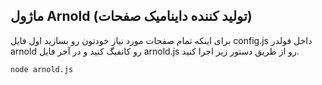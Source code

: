 ## ماژول Arnold (تولید کننده داینامیک صفحات)

برای اینکه تمام صفحات مورد نیاز خودتون رو بسازید اول فایل config.js داخل فولدر arnold رو کانفیگ کنید و در آخر فایل arnold.js رو از طریق دستور زیر اجرا کنید. 

```
node arnold.js
```